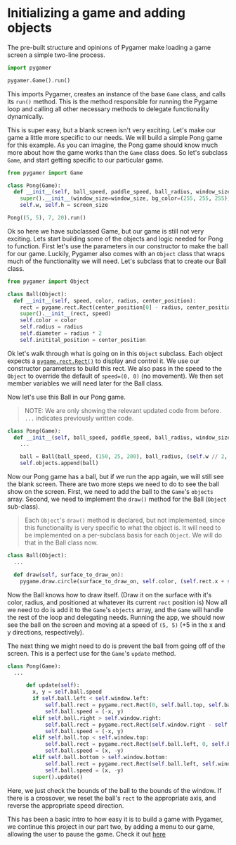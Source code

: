 # Initializing a game and adding objects

The pre-built structure and opinions of Pygamer make loading a game screen a simple two-line process.

``` python
import pygamer

pygamer.Game().run()
```

This imports Pygamer, creates an instance of the base `Game` class, and calls its `run()` method. This is the method responsible for running the Pygame loop and calling all other necessary methods to delegate functionality dynamically.

This is super easy, but a blank screen isn't very exciting. Let's make our game a little more specific to our needs. We will build a simple Pong game for this example. As you can imagine, the Pong game should know much more about how the game works than the `Game` class does. So let's subclass `Game`, and start getting specific to our particular game.

``` python
from pygamer import Game

class Pong(Game):
  def __init__(self, ball_speed, paddle_speed, ball_radius, window_size=(800, 600)):
    super().__init__(window_size=window_size, bg_color=(255, 255, 255))
    self.w, self.h = screen_size

Pong((5, 5), 7, 20).run()
```

Ok so here we have subclassed Game, but our game is still not very exciting. Lets start building some of the objects and logic needed for Pong to function. First let's use the parameters in our constructor to make the ball for our game. Luckily, Pygamer also comes with an `Object` class that wraps much of the functionality we will need. Let's subclass that to create our Ball class.

``` python
from pygamer import Object

class Ball(Object):
  def __init__(self, speed, color, radius, center_position):
    rect = pygame.rect.Rect(center_position[0] - radius, center_position[1] - radius, radius * 2, radius * 2)
    super().__init__(rect, speed)
    self.color = color
    self.radius = radius
    self.diameter = radius * 2
    self.initital_position = center_position
```

Ok let's walk through what is going on in this `Object` subclass. Each object expects a [`pygame.rect.Rect()`](https://www.pygame.org/docs/ref/rect.html) to display and control it. We use our constructor parameters to build this rect. We also pass in the speed to the `Object` to override the default of `speed=(0, 0)` (no movement). We then set member variables we will need later for the Ball class.

Now let's use this Ball in our Pong game.

> NOTE: We are only showing the relevant updated code from before. `...` indicates previously written code.

``` python
class Pong(Game):
  def __init__(self, ball_speed, paddle_speed, ball_radius, window_size=(800, 600)):
    ...

    ball = Ball(ball_speed, (150, 25, 200), ball_radius, (self.w // 2, self.h // 2))
    self.objects.append(ball)
```

Now our Pong game has a ball, but if we run the app again, we will still see the blank screen. There are two more steps we need to do to see the ball show on the screen. First, we need to add the ball to the `Game`'s `objects` array. Second, we need to implement the `draw()` method for the Ball (`Object` sub-class).

> Each `Object`'s `draw()` method is declared, but not implemented, since this functionality is very specific to what the object is. It will need to be implemented on a per-subclass basis for each `Object`. We will do that in the Ball class now.

``` python
class Ball(Object):
  ...

  def draw(self, surface_to_draw_on):
    pygame.draw.circle(surface_to_draw_on, self.color, (self.rect.x + self.radius, self.rect.y + self.radius), self.radius)
```

Now the Ball knows how to draw itself. (Draw it on the surface with it's color, radius, and positioned at whatever its current `rect` position is) Now all we need to do is add it to the `Game`'s `objects` array, and the `Game` will handle the rest of the loop and delegating needs. Running the app, we should now see the ball on the screen and moving at a speed of `(5, 5)` (+5 in the x and y directions, respectively).

The next thing we might need to do is prevent the ball from going off of the screen. This is a perfect use for the `Game`'s `update` method.

``` python
class Pong(Game):
  ...

      def update(self):
        x, y = self.ball.speed
        if self.ball.left < self.window.left:
            self.ball.rect = pygame.rect.Rect(0, self.ball.top, self.ball.width, self.ball.height)
            self.ball.speed = (-x, y)
        elif self.ball.right > self.window.right:
            self.ball.rect = pygame.rect.Rect(self.window.right - self.ball.width, self.ball.top, self.ball.width, self.ball.height)
            self.ball.speed = (-x, y)
        elif self.ball.top < self.window.top:
            self.ball.rect = pygame.rect.Rect(self.ball.left, 0, self.ball.width, self.ball.height)
            self.ball.speed = (x, -y)
        elif self.ball.bottom > self.window.bottom:
            self.ball.rect = pygame.rect.Rect(self.ball.left, self.window.bottom - self.ball.height, self.ball.width, self.ball.height)
            self.ball.speed = (x, -y)
        super().update()
```

Here, we just check the bounds of the ball to the bounds of the window. If there is a crossover, we reset the ball's `rect` to the appropriate axis, and reverse the appropriate speed direction.

This has been a basic intro to how easy it is to build a game with Pygamer, we continue this project in our part two, by adding a menu to our game, allowing the user to pause the game. Check it out [here](../p2)